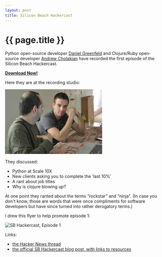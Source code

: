 ```yaml
---
layout: post
title: Silicon Beach Hackercast
---
```


{{ page.title }}
================

Python open-source developer [Daniel Greenfeld](http://pydanny.com) and Clojure/Ruby open-source developer [Andrew Cholakian](http://andrewvc.com) have recorded the first episode of the Silicon Beach Hackercast. 

**[Download Now!](http://download.sbhackercast.com/sb-hackercast-2012-02-12-episode-1-first-podcast.mp3)**

Here they are at the recording studio:

![Danny Greenfeld and Andrew Cholakian](/img/blog/hackercast1-danny-greenfeld-andrew-cholakian.jpg)

They discussed:

* Python at Scale 10X
* New clients asking you to complete the ‘last 10%’
* A rant about job titles
* Why is clojure blowing up?

At one point they ranted about the terms &ldquo;rockstar&rdquo; and &ldquo;ninja&rdquo;.  (In case you don't know, those are words that were once compliments for software developers but have since turned into rather derogatory terms.)  

I drew this flyer to help promote episode 1:

![SB Hackercast, Episode 1](http://sbhackercast.com/images/audreyr/episode1.png)


Links:

* [the Hacker News thread](http://news.ycombinator.com/item?id=3584167)
* [the official SB Hackercast blog post, with links to resources](http://www.sbhackercast.com/2012/02/12/episode-1-first-podcast.html)